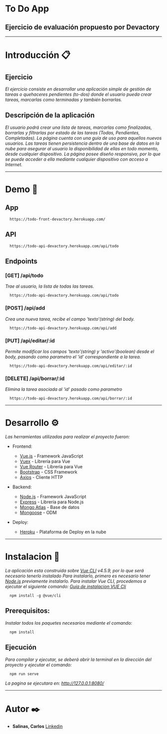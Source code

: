 # To Do App
## Ejercicio de evaluación propuesto por Devactory

---

# Introducción 📋
## Ejercicio

_El ejercicio consiste en desarrollar una aplicación simple de gestión de tareas o quehaceres pendientes (to-dos) donde el usuario pueda crear tareas, marcarlas como terminadas y también borrarlas._

## Descripción de la aplicación

_El usuario podrá crear una lista de tareas, marcarlas como finalizadas, borrarlas y filtrarlas por estado de las tareas (Todas, Pendientes, Completadas). La página cuenta con una guía de uso para aquellos nuevos usuarios._
_Las tareas tienen persistencia dentro de una base de datos en la nube para asegurar al usuario la disponibilidad de ellas en todo momento, desde cualquier dispositivo._
_La página posee diseño responsivo, por lo que se puede acceder a ella mediante cualquier dispositivo con acceso a Internet._

---

# Demo 🚀
## App
```
  https://todo-front-devactory.herokuapp.com/
```

## API
```
  https://todo-api-devactory.herokuapp.com/api/todo
```

## Endpoints
### [GET] /api/todo
_Trae al usuario, la lista de todas las tareas._
```
  https://todo-api-devactory.herokuapp.com/api/todo
```

### [POST] /api/add
_Crea una nueva tarea, recibe el campo 'texto'(string) del body._
```
  https://todo-api-devactory.herokuapp.com/api/add
```

### [PUT] /api/editar/:id
_Permite modificar los campos 'texto'(string) y 'activo'(boolean) desde el body, pasando como parametro el 'id' correspondiente a la tarea._
```
  https://todo-api-devactory.herokuapp.com/api/editar/:id
```

### [DELETE] /api/borrar/:id
_Elimina la tarea asociada al 'id' pasado como parametro_
```
  https://todo-api-devactory.herokuapp.com/api/borrar/:id
```

---

# Desarrollo ⚙️

_Las herramientas utilizadas para realizar el proyecto fueron:_
  * Frontend:
    * [Vue.js](https://vuejs.org/v2/guide/) - Framework JavaScript
    * [Vuex](https://vuex.vuejs.org/) - Librería para Vue
    * [Vue Router](https://router.vuejs.org/) - Librería para Vue
    * [Bootstrap](https://getbootstrap.com/) - CSS Framework
    * [Axios](https://github.com/axios/axios) - Cliente HTTP
    
    
  * Backend:
    * [Node.js](https://nodejs.org/es/) - Framework JavaScript
    * [Express](https://expressjs.com/es/) - Librería para Node.js
    * [Mongo Atlas](https://www.mongodb.com/cloud/atlas) - Base de datos
    * [Mongoose](https://mongoosejs.com/) - ODM


  * Deploy:
    * [Heroku](https://www.heroku.com/) - Plataforma de Deploy en la nube
---

# Instalacion 🔧
_La aplicación esta construida sobre [Vue CLI](https://cli.vuejs.org/) v4.5.9, por lo que será necesario tenerlo instalado_
_Para instalarlo, primero es necesario tener [Node.js](https://nodejs.org/es/) previamente instalarlo._
_Para instalar Vue CLI, procedemos a ejecutar el siguiente comando: [Guía de instalacion VUE Cli](https://cli.vuejs.org/guide/installation.html)_
```
  npm install -g @vue/cli
```

## Prerequisitos:
_Instalar todos los paquetes necesarios mediante el comando:_
```
  npm install
```

## Ejecución
_Para compilar y ejecutar, se deberá abrir la terminal en la dirección del proyecto y ejecutar el comando:_
```
  npm run serve
```

_La pagina se ejecutara en: http://127.0.0.1:8080/_

---
    
# Autor ✒️
* **Salinas, Carlos** [Linkedin](https://www.linkedin.com/in/carlos-ariel-salinas/)
